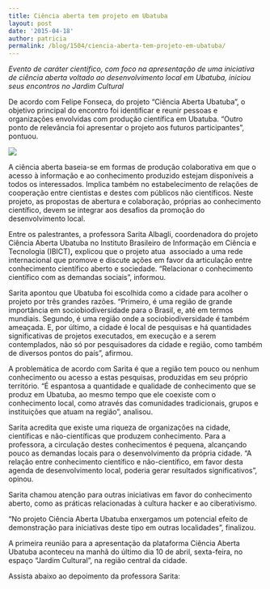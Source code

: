 ```yaml
---
title: Ciência aberta tem projeto em Ubatuba
layout: post
date: '2015-04-18'
author: patricia
permalink: /blog/1504/ciencia-aberta-tem-projeto-em-ubatuba/
---
```



*Evento de caráter científico, com foco na apresentação de uma iniciativa de ciência aberta voltado ao desenvolvimento local em Ubatuba,* *iniciou seus encontros no Jardim Cultural*

De acordo com Felipe Fonseca, do projeto “Ciência Aberta Ubatuba”, o objetivo principal do encontro foi identificar e reunir pessoas e organizações envolvidas com produção científica em Ubatuba. “Outro ponto de relevância foi apresentar o projeto aos futuros participantes”, pontuou.

![](https://farm8.staticflickr.com/7699/17148486146_4f4d0d3436_b_d.jpg)

A ciência aberta baseia-se em formas de produção colaborativa em que o acesso à informação e ao conhecimento produzido estejam disponíveis a todos os interessados. Implica também no estabelecimento de relações de cooperação entre cientistas e destes com públicos não científicos. Neste projeto, as propostas de abertura e colaboração, próprias ao conhecimento científico, devem se integrar aos desafios da promoção do desenvolvimento local.

Entre os palestrantes, a professora Sarita Albagli, coordenadora do projeto Ciência Aberta Ubatuba no Instituto Brasileiro de Informação em Ciência e Tecnologia (IBICT)**,** explicou que o projeto atua  associado a uma rede internacional que promove e discute ações em favor da articulação entre conhecimento científico aberto e sociedade. “Relacionar o conhecimento científico com as demandas sociais”, informou.

Sarita apontou que Ubatuba foi escolhida como a cidade para acolher o projeto por três grandes razões. “Primeiro, é uma região de grande importância em sociobiodiversidade para o Brasil, e, até em termos mundiais. Segundo, é uma região onde a sociobiodiversidade é também ameaçada. E, por último, a cidade é local de pesquisas e há quantidades significativas de projetos executados, em execução e a serem contemplados, não só por pesquisadores da cidade e região, como também de diversos pontos do país”, afirmou.

A problemática de acordo com Sarita é que a região tem pouco ou nenhum conhecimento ou acesso a estas pesquisas, produzidas em seu próprio território. “É espantosa a quantidade e qualidade de conhecimento que se produz em Ubatuba, ao mesmo tempo que ele coexiste com o conhecimento local, como através das comunidades tradicionais, grupos e instituições que atuam na região”, analisou.

Sarita acredita que existe uma riqueza de organizações na cidade, científicas e não-científicas que produzem conhecimento. Para a professora, a circulação destes conhecimentos é pequena, alcançando pouco as demandas locais para o desenvolvimento da própria cidade. “A relação entre conhecimento científico e não-científico, em favor desta agenda de desenvolvimento local, poderia gerar resultados significativos”, opinou.

Sarita chamou atenção para outras iniciativas em favor do conhecimento aberto, como as práticas relacionadas à cultura hacker e ao ciberativismo.

“No projeto Ciência Aberta Ubatuba enxergamos um potencial efeito de demonstração para iniciativas deste tipo em outras localidades”, finalizou.

A primeira reunião para a apresentação da plataforma Ciência Aberta Ubatuba aconteceu na manhã do último dia 10 de abril, sexta-feira, no espaço “Jardim Cultural”, na região central da cidade.

Assista abaixo ao depoimento da professora Sarita: